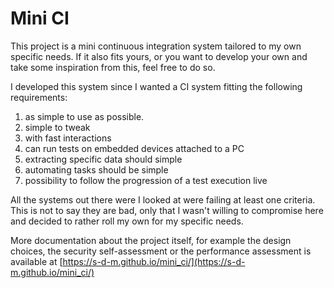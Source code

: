 # Mini CI

This project is a mini continuous integration system tailored to my own specific needs. If it also fits yours,
or you want to develop your own and take some inspiration from this, feel free to do so.

I developed this system since I wanted a CI system fitting the following requirements:

1. as simple to use as possible.
1. simple to tweak
1. with fast interactions
1. can run tests on embedded devices attached to a PC
1. extracting specific data should simple
1. automating tasks should be simple
1. possibility to follow the progression of a test execution live

All the systems out there were I looked at were failing at least one criteria. This is not to say they are
bad, only that I wasn't willing to compromise here and decided to rather roll my own for my specific needs.

More documentation about the project itself, for example the design choices, the security self-assessment or
the performance assessment is available at [https://s-d-m.github.io/mini_ci/](https://s-d-m.github.io/mini_ci/)
